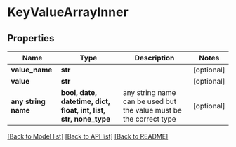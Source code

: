 # KeyValueArrayInner


## Properties
Name | Type | Description | Notes
------------ | ------------- | ------------- | -------------
**value_name** | **str** |  | [optional] 
**value** | **str** |  | [optional] 
**any string name** | **bool, date, datetime, dict, float, int, list, str, none_type** | any string name can be used but the value must be the correct type | [optional]

[[Back to Model list]](../README.md#documentation-for-models) [[Back to API list]](../README.md#documentation-for-api-endpoints) [[Back to README]](../README.md)


